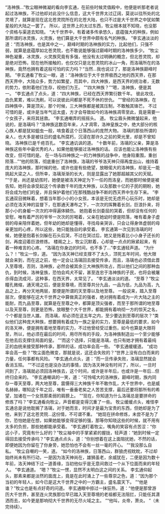 “洛神族...”牧尘眼神微凝的看向李玄通，在前些时候灵值殿中，他便是听那老者说起过洛神族，不过他却对此没什么信息，这大千世界太过辽阔，莫说以往所处的北灵境了，就算是现在这北苍灵院所在的北苍大陆，也只不过是大千世界之中犹如繁星般的大陆之一罢了。
所以，这世界上的太过东西，牧尘根本就不知晓，也没那个资格与渠道去知晓。
“大千世界中，有着诸多传承悠久，底蕴强大的种族，例如那所谓的冰灵族，火灵族，他们算是大千世界中颇有名气的种族。
”李玄通淡淡的道：“而洛神族，也是其中之一，巅峰时期的洛神族的实力，比起他们，只强不弱，就算是底蕴厚如北苍灵院，也不敢说能够强过巅峰时期的洛神族多少。
”牧尘神色凝重，冰灵族，火灵族究竟有多强，他没有太过明确的概念，但北苍灵院，却是绝对恐怖，现在他所接触的，也仅仅只是北苍灵院的冰山一角，而洛璃所在的洛神族，竟然也拥有着这般可怕的实力吗？“当然...我也说过了，那是洛神族巅峰时期。
”李玄通看了牧尘一眼，道：“洛神族位于大千世界极西之地的西天界，在那西天界中，大陆众多，势力如繁星，而其中，四大神族，是西天界的统治者，无数的势力，依附着他们生存，视他们为王。
”“四大神族？”“嗯，洛神族，便是其一。
”李玄通点了点头，道：“四大神族，已经在西天界繁衍数千年。
彼此攻伐，血仇累累，难以洗刷，可以说彼此间都是不死不休的世仇。
”“曾经的洛神族，在四神族中，算是顶尖，那个时候，三大神族都是被其压制，不敢触其锋芒。
不过可惜的是，或许是当年气运太盛，方才会导致如今的洛神族凋零至此，竟是需要一个女孩子，来将其拯救。
”李玄通嘲弄的摇摇头。
道。
牧尘眉头微微皱起来，他说的，是洛璃吗？“洛神族这数百年来，人才凋零，洛神皇族之中，绝大部分的核心族人都是犹如蛆虫一般，啃食着这个日落西山的庞然大物。
洛璃的那些所谓的亲人，也大多是被往日的盛名所腐朽，沉浸在那许久之前的荣光里，却是不曾知晓。
洛神族已是千疮百孔。
”李玄通讥讽的道。
“十数年前，洛璃的父亲，算是洛神族这些年中最优秀的人，如果他能够接过洛神族的话。
应该也能让洛神族有些改变，但可惜的是。
在一场与四神族之一的力神族的战争中，他身陷重围，重创陨落...”“他的陨落，彻底重创了洛神族，洛璃的爷爷洛天神只得再度出山，维持着庞大的洛神族，那时候的他，或许也是有些绝望，放眼偌大的洛神族，却是无一能挑起大梁之人，但所幸，洛璃渐渐的长大，则是显露出了她那超越其父的天赋。
”“于是，尚还是幼孩时，她便是被洛天神定为下一任的而洛皇，而她那时候便是被告知，她将会承受起这个传承数千年的庞大种族，以及那数十亿的子民的期盼，她将会成为他们的皇，并且保护着他们在那残酷战争不断的西天界中生存下来。
”李玄通双目微眯着，想着当年那小小的小女孩，本该是无忧无虑开心玩乐时，她却是必须在洛天神的监督下，在那通天瀑布之下，一次次的挥舞着长剑，巨浪扑来，将那小小的身躯一次次的冲得遍体鳞伤。
她抱着长剑委屈的哭着，但却没有任何的安慰，唯有着严厉的爷爷一次次的厉喝着，父亲在她幼时便是陨落，唯有着身子虚弱的母亲陪伴着她，但年幼的她却是懂得，寻找母亲哭诉，只会让得身体虚弱的母亲更加的心疼，所以这些，她只能独自的承受着。
李玄通第一次见到洛璃的时候，她便是抱着长剑躲在石头后哭，不过在哭过后，她又是拖着比小小身子还长的剑，再度迎着巨浪修炼。
楼阁之上，牧尘沉默着，心却是一点点的揪紧起来，有着一种难言的心疼。
“洛璃在你身边的时间，也不多了...”李玄通轻声道。
“为什么？！”牧尘一惊，道。
“因为洛天神已经支撑不了太久，顶死五年时间，他大限就会来到，而在这之前，他一定会让洛璃回去接受传承，而且，洛璃也必须借此晋入至尊境，否则，洛神族，必然会被其余三大神族所攻占，而以他们之间的那种血仇，到时候，洛神皇族，恐怕会鸡犬不留，甚至连忠于洛神族的子民，也将会被屠杀得血流成河，这种事，在西天界，太常见了。
”李玄通淡淡的道。
“至尊？”牧尘瞳孔微缩，通天境之后，便是至尊境，而至尊共分九品，一品为低，九品为高，九品之上，再分天地两层，那便是所谓的天至尊以及地至尊。
一般说来，踏入至尊层次，便能够在这大千世界之中算做真正的强者，绝对拥有着成为一片大陆之主的能耐，而九品至尊，就算是在至尊之中，都算是顶尖强者，而至于那所谓的地至尊以及天至尊，则更是恐怖，放眼整个大千世界，都能拥有着响彻一方的惊天之名，个个都是当世人雄。
而洛璃，却必须在这五年之内，至少要达到至尊的层次？“类似他们这种庞大种族，想要拥有着成为一族之皇的实力，至尊是最低的要求，如今的洛天神，便是拥有着地至尊的实力，不过他曾经受过重伤，如今也算是大限将至，所以，他必须在最后的时间，用尽所有的手段，为洛神族制造出一个至少能够在他去后支撑住局面的皇。
”“而这个选择，只能是洛璃，也只有她才拥有着最纯正的血统来接受那种传承，那样的话，成功率会高一些。
”李玄通缓缓道。
“成功率会高一些？”牧尘面色微变，那就是说，这还会失败的？“世界上没有白白而来的力量，任何事都有风险。
”李玄通点点头，道：“而一旦传承失败，洛璃显然就会香消玉殒。
”“不过这也是没办法的事情，因为洛天神没有时间了，所以，一旦时间到了，洛璃就必须回洛神族去，这个时间，或许是半年后，也或许是一年后...但终归会来的。
”李玄通嘲讽的一笑，道：“可怜喏大的洛神族，巅峰时期，族内同存一尊天至尊，两大地至尊，震慑得三大神族千年不敢作乱，大千世界中，也是威名赫赫，哪知这千年之后，唯有一垂垂老矣之人苦苦支撑，最后还要将那所有的希望，加诸在一个女孩那柔弱的肩膀上。
”“现在，你知道为什么洛璃总是要拼命的修炼了吗？”李玄通看向牧尘，声音都是变得沉重了一些。
牧尘缓缓点头，难怪李玄通总是说他耽搁了洛璃，对于她而言，时间才是最为宝贵的东西，但她却是为了他，来到了这北苍灵院...这份情，不可谓不重。
“她现在拼命修炼，未尝不是为了你，恐怕她是在想，如果她能够变得足够的强，那等你知晓这些的时候，就不用有太多的负担，那些她都能承受着。
”李玄通盯着牧尘，嘴角的笑容有点苦涩：“你这小子，究竟有什么好的？”牧尘袖中的手掌紧紧的握拢，轻声道：“她到时候一定得回去接受传承吗？”李玄通点点头，道：“你别想着在这上面阻扰她，不然的话，即便她因为你留在了你身旁，她恐怕也不会有一丝一毫的开心。
”“我没那么自私。
”牧尘自嘲的一笑，道。
“如今的洛神族，日落西山，群狼虎视眈眈，不过却始终尚未有所行动，一是因为洛天神尚在，雄狮虽老，余威犹在，二便是因为数十年前，洛天神结下过一道善缘，当初他似乎是无意间救过一个从下位面而来的年轻人。
”李玄通道。
“嗯？”牧尘一愣，显然不太明白这之间的关系。
李玄通仰起头，那素来都是淡然的面庞上，竟是在此时涌上了一些尊崇之色，道：“因为那个当初的年轻人，如今已是这大千世界之中的一方霸主，盛名震天下。
”“他是谁？”牧尘也是有点好奇的问道。
李玄通眼中掠过一抹狂热，道：“他便是那曾游历大千世界，甚至连火灵族那位早已踏入天至尊境的老祖都无法阻拦，只能任其潇洒而去，如今更是那响彻大千世界的无尽火域之主。
”“他叫，炎帝，萧炎。
”（未完待续）。
